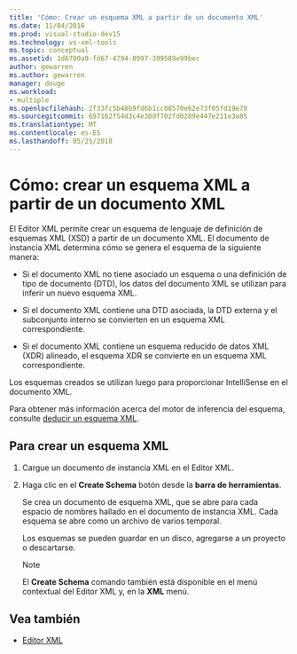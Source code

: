 ```yaml
---
title: 'Cómo: Crear un esquema XML a partir de un documento XML'
ms.date: 11/04/2016
ms.prod: visual-studio-dev15
ms.technology: vs-xml-tools
ms.topic: conceptual
ms.assetid: 1d6700a9-fd67-4794-8997-399589e99bec
author: gewarren
ms.author: gewarren
manager: douge
ms.workload:
- multiple
ms.openlocfilehash: 2f33fc5b48b9fd6b1cc08570e62e73f05fd19e70
ms.sourcegitcommit: 697162f54d3c4e30df702fd0289e447e211e3a85
ms.translationtype: MT
ms.contentlocale: es-ES
ms.lasthandoff: 05/25/2018
---
```

# <a name="how-to-create-an-xml-schema-from-an-xml-document"></a>Cómo: crear un esquema XML a partir de un documento XML

El Editor XML permite crear un esquema de lenguaje de definición de esquemas XML (XSD) a partir de un documento XML. El documento de instancia XML determina cómo se genera el esquema de la siguiente manera:

-   Si el documento XML no tiene asociado un esquema o una definición de tipo de documento (DTD), los datos del documento XML se utilizan para inferir un nuevo esquema XML.

-   Si el documento XML contiene una DTD asociada, la DTD externa y el subconjunto interno se convierten en un esquema XML correspondiente.

-   Si el documento XML contiene un esquema reducido de datos XML (XDR) alineado, el esquema XDR se convierte en un esquema XML correspondiente.

Los esquemas creados se utilizan luego para proporcionar IntelliSense en el documento XML.

Para obtener más información acerca del motor de inferencia del esquema, consulte [deducir un esquema XML](/dotnet/standard/data/xml/inferring-an-xml-schema).

## <a name="to-create-an-xml-schema"></a>Para crear un esquema XML

1.  Cargue un documento de instancia XML en el Editor XML.

2.  Haga clic en el **Create Schema** botón desde la **barra de herramientas**.

     Se crea un documento de esquema XML, que se abre para cada espacio de nombres hallado en el documento de instancia XML. Cada esquema se abre como un archivo de varios temporal.

     Los esquemas se pueden guardar en un disco, agregarse a un proyecto o descartarse.

    > [!NOTE]
    >  El **Create Schema** comando también está disponible en el menú contextual del Editor XML y, en la **XML** menú.

## <a name="see-also"></a>Vea también

- [Editor XML](../xml-tools/xml-editor.md)